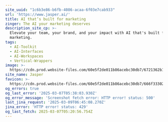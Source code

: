 ```yaml
---
site_uuid: "1c6b3e86-b6fb-4086-acaa-6f03e7cab933"
url: 'https://www.jasper.ai/'
title: AI that’s built for marketing
zinger: The AI your marketing deserves
description_site_cp: >-
  Elevate your team, your brand, and your impact with AI that's built for
  marketing.
tags:
  - AI-Toolkit
  - AI-Interfaces
  - AI-Workspaces
  - Vertical-Wrappers
image: >-
  https://cdn.prod.website-files.com/60e5f2de011b86acebc30db7/6721362b1fb2e6a2ef070051_Opengraph%20Image%20-%20Main.png
site_name: Jasper
favicon: >-
  https://cdn.prod.website-files.com/60e5f2de011b86acebc30db7/666f33302a54fab58083c231_Favicon.png
og_errors: true
og_last_error: '2025-03-07T05:38:03.930Z'
og_error_message: 'Screenshot fetch error: HTTP error! status: 500'
last_jina_request: '2025-03-09T06:45:08.270Z'
jina_error: 'HTTP error! status: 429'
og_last_fetch: 2025-03-07T05:20:56.754Z
---
```


